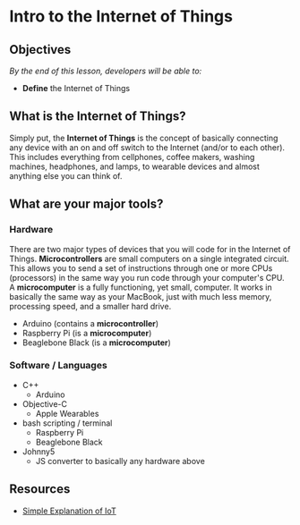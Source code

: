# Intro to the Internet of Things

## Objectives
*By the end of this lesson, developers will be able to:*

- **Define** the Internet of Things

## What is the Internet of Things?

Simply put, the **Internet of Things** is the concept of basically connecting any device with an on and off switch to the Internet (and/or to each other). This includes everything from cellphones, coffee makers, washing machines, headphones, and lamps, to wearable devices and almost anything else you can think of.

## What are your major tools?

### Hardware

There are two major types of devices that you will code for in the Internet of Things.  **Microcontrollers** are small computers on a single integrated circuit.  This allows you to send a set of instructions through one or more CPUs (processors) in the same way you run code through your computer's CPU.  A **microcomputer** is a fully functioning, yet small, computer.  It works in basically the same way as your MacBook, just with much less memory, processing speed, and a smaller hard drive.

  - Arduino (contains a **microcontroller**)
  - Raspberry Pi (is a **microcomputer**)
  - Beaglebone Black (is a **microcomputer**)

### Software / Languages

  - C++ 
    - Arduino
  - Objective-C 
    - Apple Wearables
  - bash scripting / terminal
    - Raspberry Pi
    - Beaglebone Black
  - Johnny5
    - JS converter to basically any hardware above



## Resources

- [Simple Explanation of IoT](http://www.forbes.com/sites/jacobmorgan/2014/05/13/simple-explanation-internet-things-that-anyone-can-understand)
